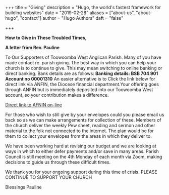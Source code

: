 +++
title = "Giving"
description = "Hugo, the world's fastest framework for building websites"
date = "2019-02-28"
aliases = ["about-us", "about-hugo", "contact"]
author = "Hugo Authors"
daft = "false"

+++

**How to Give in These Troubled Times,**

**A letter from Rev. Pauline**

To Our Supporters of Toowoomba West Anglican Parish. Many of you have made contact re. parish giving.
The best way in which you can help your church is to continue to give.
This may mean switching to online banking or direct banking. 
Bank details are as follows: 
**Banking details:    BSB 704 901   Account no 00001310**
An easier alternative is to Click the link below for direct link via ANFIN, the
Diocese financial department.Your offering goes through ANFIN but is immediately deposited into our Toowoomba West account, so your contribution makes a difference.

[Direct link to AFNIN on-line](https://www.bpoint.com.au/pay/TIM/?BillerCode=1723980)

For those who wish to still give by your envelopes could you please email us
back so as we can make arrangements for collection of these. 
Members of the church deliver the weekly Pew sheet, reading and sermon
and other material to the folk not connected to the internet.
The plan would be for them to collect your envelopes from the areas
in which they deliver to.

​We have been working hard at revising our budget and we are looking
at ways in which to either defer payments and/or save in many areas.
Parish Council is still meeting on the 4th Monday of each month via Zoom,
making decisions to guide us through these difficult times.

​We thank you for your ongoing support during this time of crisis.
PLEASE CONTINUE TO SUPPORT YOUR CHURCH

​Blessings 
Pauline
